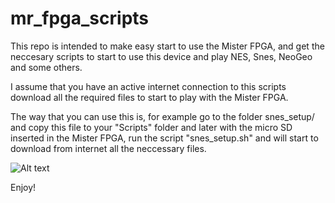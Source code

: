 # mr_fpga_scripts

This repo is intended to make easy start to use the Mister FPGA, and get the neccesary scripts to start to use this device and play NES, Snes, NeoGeo and some others.

I assume that you have an active internet connection to this scripts download all the required files to start to play with the Mister FPGA.

The way that you can use this is, for example go to the folder snes_setup/ and copy this file to your "Scripts" folder and later with the micro SD inserted in the Mister FPGA, run the script "snes_setup.sh" and will start to download from internet all the neccessary files.

![Alt text](https://reactiongifs.me/wp-content/uploads/2013/08/shia-labeouf-magic-gif.gif "a title")

Enjoy!